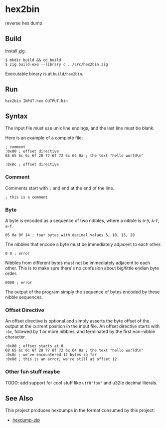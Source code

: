 # hex2bin

reverse hex dump

## Build

Install [zig](http://ziglang.org/).

```
$ mkdir build && cd build
$ zig build-exe --library c ../src/hex2bin.zig
```

Executable binary is at `build/hex2bin`.

## Run

```
hex2bin INPUT.hex OUTPUT.bin
```

## Syntax

The input file must use unix line endings, and the last line must be blank.

Here is an example of a complete file:

```
; comment
:0x00 ; offset directive
68 65 6c 6c 6f 20 77 6f 72 6c 64 0a ; the text "hello world\n"

:0x0c ; offset directive
```


### Comment

Comments start with `;` and end at the end of the line.

```
; this is a comment
```

### Byte

A byte is encoded as a sequence of two nibbles, where a nibble is `0`-`9`, `A`-`F`, `a`-`f`.

```
05 0a 0f 14 ; four bytes with decimal values 5, 10, 15, 20
```

The nibbles that encode a byte must be immediately adjacent to each other.

```
0 0 ; error
```

Nibbles from different bytes must not be immediately adjacent to each other.
This is to make sure there's no confusion about big/little endian byte order.

```
0000 ; error
```

The output of the program simply the sequence of bytes encoded by these nibble sequences.

### Offset Directive

An offset directive is optional and simply asserts the byte offset of the output at the current position in the input file.
An offset directive starts with `:0x`, followed by 1 or more nibbles, and terminated by the first non-nibble character.

```
:0x00 ; offset starts at 0
68 65 6c 6c 6f 20 77 6f 72 6c 64 0a ; the text "hello world\n"
:0x0c ; we've encountered 12 bytes so far
:0x0d ; this is an error; we're still at offset 12
```

### Other fun stuff maybe

TODO: add support for cool stuff like `utf8"foo"` and u32le decimal literals.

## See Also

This project produces hexdumps in the format consumed by this project:

* [hexdump-zip](https://github.com/thejoshwolfe/hexdump-zip)
